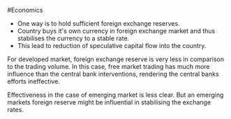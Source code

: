 #Economics 

- One way is to hold sufficient foreign exchange reserves. 
- Country buys it's own currency in foreign exchange market and thus stabilises the currency to a stable rate. 
- This lead to reduction of speculative capital flow into the country.

For developed market, foreign exchange reserve is very less in comparison to the trading volume. In this case, free market trading has much more influence than the central bank interventions, rendering the central banks efforts ineffective. 

Effectiveness in the case of emerging market is less clear. But an emerging markets foreign reserve might be influential in stabilising the exchange rates. 